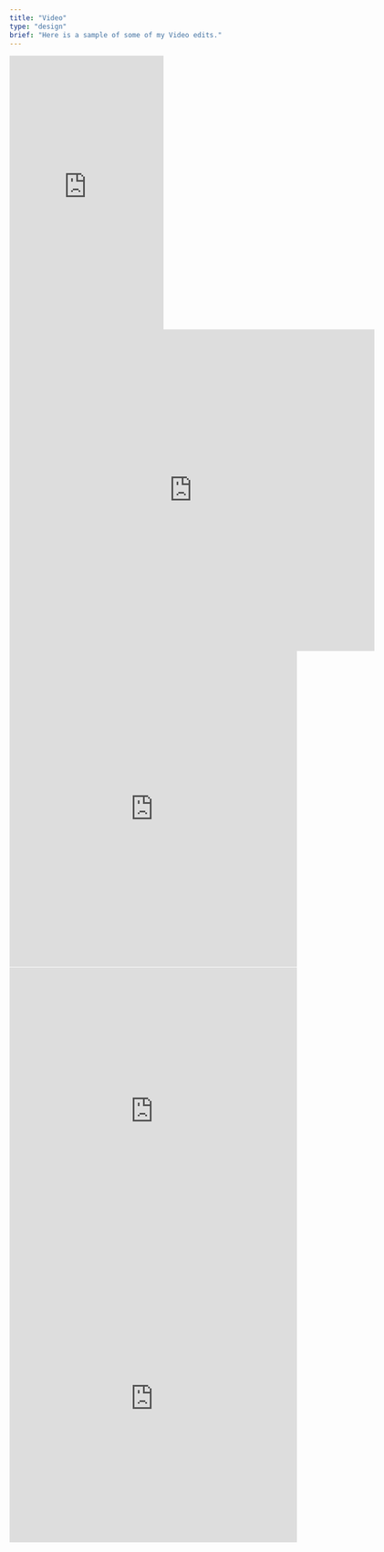 ```yaml
---
title: "Video"
type: "design"
brief: "Here is a sample of some of my Video edits."
---
```


<iframe src="https://player.vimeo.com/video/911276415?badge=0&amp;autopause=0&amp;player_id=0&amp;app_id=58479" width="270" height="480" frameborder="0" allow="autoplay; fullscreen; picture-in-picture" title="flash_sale"></iframe>
<iframe src="https://player.vimeo.com/video/580473412" width="640" height="564" frameborder="0" allow="autoplay; fullscreen" allowfullscreen></iframe>

<div style="padding:110% 0 0 0;position:relative;"><iframe src="https://player.vimeo.com/video/580471942?h=a400994258&amp;badge=0&amp;autopause=0&amp;player_id=0&amp;app_id=58479" frameborder="0" allow="autoplay; fullscreen; picture-in-picture" allowfullscreen style="position:absolute;top:0;left:0;width:100%;height:100%;" title="moth.mp4"></iframe></div><script src="https://player.vimeo.com/api/player.js"></script>

<div style="padding:100% 0 0 0;position:relative;"><iframe src="https://player.vimeo.com/video/619303687?h=4d6924192b&amp;badge=0&amp;autopause=0&amp;player_id=0&amp;app_id=58479" frameborder="0" allow="autoplay; fullscreen; picture-in-picture" allowfullscreen style="position:absolute;top:0;left:0;width:100%;height:100%;" title="white_noise_insta"></iframe></div><script src="https://player.vimeo.com/api/player.js"></script>

<div style="padding:100% 0 0 0;position:relative;"><iframe src="https://player.vimeo.com/video/619295156?h=8156e97ede&amp;badge=0&amp;autopause=0&amp;player_id=0&amp;app_id=58479" frameborder="0" allow="autoplay; fullscreen; picture-in-picture" allowfullscreen style="position:absolute;top:0;left:0;width:100%;height:100%;" title="sub_derrik"></iframe></div><script src="https://player.vimeo.com/api/player.js"></script>
